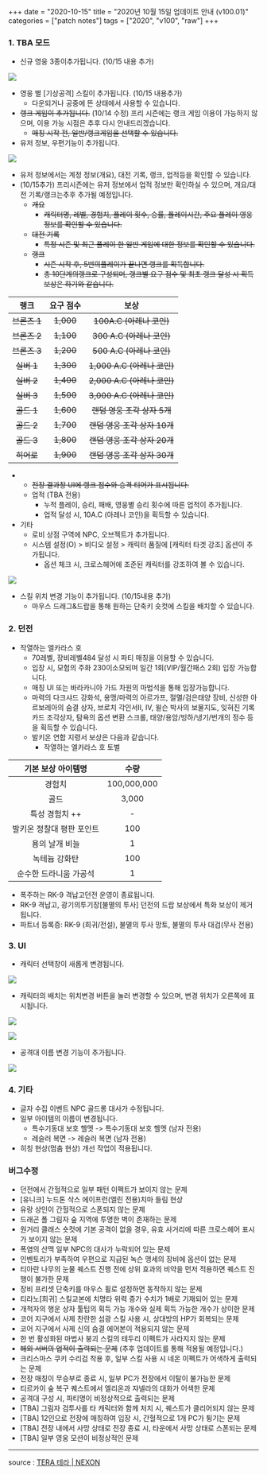 +++
date = "2020-10-15"
title = "2020년 10월 15일 업데이트 안내 (v100.01)"
categories = ["patch notes"]
tags = ["2020", "v100", "raw"]
+++

### 1. TBA 모드
- 신규 영웅 3종이추가됩니다. (10/15 내용 추가)

![](/images/patch/v100-01_1.png)

- 영웅 별 [기상공격] 스킬이 추가됩니다. (10/15 내용추가)
  - 다운되거나 공중에 뜬 상태에서 사용할 수 있습니다.
- ~~랭크 게임이 추가됩니다.~~ (10/14 수정) 프리 시즌에는 랭크 게임 이용이 가능하지 않으며, 이용 가능 시점은 추후 다시 안내드리겠습니다.
  - ~~매칭 시작 전, 일반/랭크게임을 선택할 수 있습니다.~~
- 유저 정보, 우편기능이 추가됩니다.

![](/images/patch/v100-01_2.png)

  - 유저 정보에서는 계정 정보(개요), 대전 기록, 랭크, 업적등을 확인할 수 있습니다.
  - (10/15추가) 프리시즌에는 유저 정보에서 업적 정보만 확인하실 수 있으며, 개요/대전 기록/랭크는추후 추가될 예정입니다. 
    - ~~개요~~
      - ~~캐릭터명, 레벨, 경험치, 플레이 횟수, 승률, 플레이시간, 주요 플레이 영웅 정보를 확인할 수 있습니다.~~
    - ~~대전 기록~~
      - ~~특정 시즌 및 최근 플레이 한 일반 게임에 대한 정보를 확인할 수 있습니다.~~
    - ~~랭크~~
      - ~~시즌 시작 후, 5번의플레이가 끝나면 랭크를 획득합니다.~~
      - ~~총 10단계의랭크로 구성되며, 랭크별 요구 점수 및 최초 랭크 달성 시 획득 보상은 하기와 같습니다.~~

| 랭크 | 요구 점수 | 보상 |
| :-: | :-: | :-: |
| ~~브론즈 1~~ | ~~1,000~~ | ~~100A.C (아레나 코인)~~ |
| ~~브론즈 2~~ | ~~1,100~~ | ~~300 A.C (아레나 코인)~~ |
| ~~브론즈 3~~ | ~~1,200~~ | ~~500 A.C (아레나 코인)~~ |
| ~~실버 1~~ | ~~1,300~~ | ~~1,000 A.C (아레나 코인)~~ |
| ~~실버 2~~ | ~~1,400~~ | ~~2,000 A.C (아레나 코인)~~ |
| ~~실버 3~~ | ~~1,500~~ | ~~3,000 A.C (아레나 코인)~~ |
| ~~골드 1~~ | ~~1,600~~ | ~~랜덤 영웅 조각 상자 5개~~ |
| ~~골드 2~~ | ~~1,700~~ | ~~랜덤 영웅 조각 상자 10개~~ |
| ~~골드 3~~ | ~~1,800~~ | ~~랜덤 영웅 조각 상자 20개~~ |
| ~~히어로~~ | ~~1,900~~ | ~~랜덤 영웅 조각 상자 30개~~ |

  - 
      - ~~전장 결과창 UI에 랭크 점수와 승격 티어가 표시됩니다.~~
    - 업적 (TBA 전용)
      - 누적 플레이, 승리, 패배, 영웅별 승리 횟수에 따른 업적이 추가됩니다.
      - 업적 달성 시, 10A.C (아레나 코인)을 획득할 수 있습니다.
- 기타
  - 로비 상점 구역에 NPC, 오브젝트가 추가됩니다.
  - 시스템 설정(O) > 비디오 설정 > 캐릭터 품질에 [캐릭터 타겟 강조] 옵션이 추가됩니다.
    - 옵션 체크 시, 크로스헤어에 조준된 캐릭터를 강조하여 볼 수 있습니다.

![](/images/patch/v100-01_3.png)

  - 스킬 위치 변경 기능이 추가됩니다. (10/15내용 추가)
    - 마우스 드래그&드랍을 통해 원하는 단축키 숏컷에 스킬을 배치할 수 있습니다.
 
### 2. 던전
- 작열하는 엘카라스 호
  - 70레벨, 장비레벨484 달성 시 파티 매칭을 이용할 수 있습니다.
  - 입장 시, 모험의 주화 230이소모되며 일간 1회(VIP/월간패스 2회) 입장 가능합니다.
  - 매칭 UI 또는 바라카니아 가드 차원의 마법석을 통해 입장가능합니다.
  - 마력의 다크샤드 강화석, 용맹/마력의 아르가프, 절멸/검은태양 장비, 신성한 아르보레아의 숨결 상자, 브로치 각인서II, IV, 윌슨 박사의 보물지도, 잊혀진 기록 카드 조각상자, 탐욕의 옵션 변환 스크롤, 태양/용암/빙하/냉기/번개의 정수 등을 획득할 수 있습니다.
  - 발키온 연합 지령서 보상은 다음과 같습니다.
    - 작열하는 엘카라스 호 토벌

| 기본 보상 아이템명 | 수량 |
| :-: | :-: |
| 경험치 | 100,000,000 |
| 골드 | 3,000 |
| 특성 경험치 ++ | - |
| 발키온 정찰대 평판 포인트 | 100 |
| 용의 날개 비늘 | 1 |
| 녹테늄 강화탄 | 100 |
| 순수한 드라니움 가공석 | 1 |

-  폭주하는 RK-9 격납고던전 운영이 종료됩니다.
-  RK-9 격납고, 광기의투기장[불멸의 투사] 던전의 드랍 보상에서 특화 보상이 제거됩니다.
  - 파트너 등록증: RK-9 (희귀/전설), 불멸의 투사 망토, 불멸의 투사 대검(무사 전용)
 
### 3. UI
- 캐릭터 선택창이 새롭게 변경됩니다.

![](/images/patch/v100-01_4.png)

- 캐릭터의 배치는 위치변경 버튼을 눌러 변경할 수 있으며, 변경 위치가 오른쪽에 표시됩니다.

![](/images/patch/v100-01_5.png)

![](/images/patch/v100-01_6.png)

- 공격대 이름 변경 기능이 추가됩니다.

![](/images/patch/v100-01_7.png)
 
### 4. 기타
- 글자 수집 이벤트 NPC 골드롱 대사가 수정됩니다.
- 일부 아이템의 이름이 변경됩니다.
  - 특수기동대 보호 헬멧 -> 특수기동대 보호 헬멧 (남자 전용)
  - 레슬러 복면 -> 레슬러 복면 (남자 전용)
- 히칭 현상(멈춤 현상) 개선 작업이 적용됩니다.
 
### 버그수정
- 던전에서 간헐적으로 일부 패턴 이펙트가 보이지 않는 문제
- [유니크] 누드톤 삭스 에이프런(엘린 전용)치마 들림 현상
- 유랑 상인이 간헐적으로 스폰되지 않는 문제
- 드래곤 폴 그림자 숲 지역에 투명한 벽이 존재하는 문제
- 원거리 클래스 숏컷에 기본 공격이 없을 경우, 유효 사거리에 따른 크로스헤어 표시가 보이지 않는 문제
- 폭염의 산맥 일부 NPC의 대사가 누락되어 있는 문제
- 인벤토리가 부족하여 우편으로 지급된 녹슨 맹세의 장비에 옵션이 없는 문제
- 티아란 나무의 눈물 퀘스트 진행 전에 상위 효과의 비약을 먼저 적용하면 퀘스트 진행이 불가한 문제
- 장비 프리셋 단축키를 마우스 휠로 설정하면 동작하지 않는 문제
- 티라노[희귀] 스킬교본에 치명타 위력 증가 수치가 1배로 기재되어 있는 문제
- 개척자의 행운 상자 툴팁의 획득 가능 개수와 실제 획득 가능한 개수가 상이한 문제
- 코어 지구에서 사제 찬란한 섬광 스킬 사용 시, 상대방의 HP가 회복되는 문제
- 코어 지구에서 사제 신의 숨결 에어본이 적용되지 않는 문제
- 한 번 활성화된 마법사 붕괴 스킬의 테두리 이펙트가 사라지지 않는 문제
- ~~해외 서버의 업적이 출력되는 문제~~ (추후 업데이트를 통해 적용될 예정입니다.)
- 크리스마스 쿠키 수리검 착용 후, 일부 스킬 사용 시 네온 이펙트가 어색하게 출력되는 문제
- 전장 매칭이 무승부로 종료 시, 일부 PC가 전장에서 이탈이 불가능한 문제
- 티르카이 숲 복구 퀘스트에서 엘리온과 쟈넬라의 대화가 어색한 문제
- 공격대 구성 시, 파티명이 비정상적으로 출력되는 문제
- [TBA] 그림자 검투사를 타 캐릭터와 함께 처치 시, 퀘스트가 클리어되지 않는 문제
- [TBA] 12인으로 전장에 매칭하여 입장 시, 간헐적으로 1개 PC가 튕기는 문제
- [TBA] 전장 내에서 사망 상태로 전장 종료 시, 타운에서 사망 상태로 스폰되는 문제
- [TBA] 일부 영웅 모션이 비정상적인 문제

----

source : [TERA 테라 | NEXON](http://tera.nexon.com/news/update/view.aspx?n4articlesn=453)